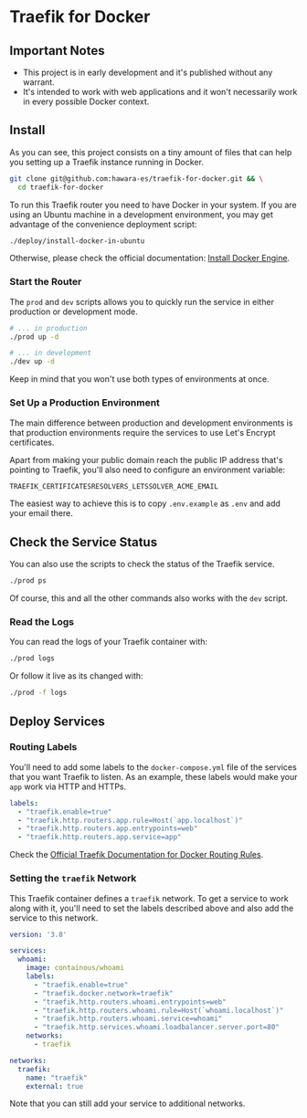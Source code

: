 # Traefik for Docker

## Important Notes

- This project is in early development and it's published without any warrant.
- It's intended to work with web applications and it won't necessarily work in every possible Docker context.

## Install

As you can see, this project consists on a tiny amount of files that can help you setting up a Traefik instance running in Docker.

```bash
git clone git@github.com:hawara-es/traefik-for-docker.git && \
  cd traefik-for-docker
```

To run this Traefik router you need to have Docker in your system. If you are using an Ubuntu machine in a development environment, you may get advantage of the convenience deployment script:

```bash
./deploy/install-docker-in-ubuntu
```

Otherwise, please check the official documentation: [Install Docker Engine](https://docs.docker.com/engine/install/).

### Start the Router

The `prod` and `dev` scripts allows you to quickly run the service in either production or development mode.

```bash
# ... in production
./prod up -d

# ... in development
./dev up -d
```

Keep in mind that you won't use both types of environments at once.

### Set Up a Production Environment

The main difference between production and development environments is that production environments require the services to use Let's Encrypt certificates.

Apart from making your public domain reach the public IP address that's pointing to Traefik, you'll also need to configure an environment variable:

```sh
TRAEFIK_CERTIFICATESRESOLVERS_LETSSOLVER_ACME_EMAIL
```

The easiest way to achieve this is to copy `.env.example` as `.env` and add your email there.

## Check the Service Status

You can also use the scripts to check the status of the Traefik service.

```bash
./prod ps
```

Of course, this and all the other commands also works with the `dev` script.

### Read the Logs

You can read the logs of your Traefik container with:

```bash
./prod logs
```

Or follow it live as its changed with:

```bash
./prod -f logs
```

## Deploy Services

### Routing Labels

You'll need to add some labels to the `docker-compose.yml` file of the services that you want Traefik to listen. As an example, these labels would make your `app` work via HTTP and HTTPs.

```yml
labels:
  - "traefik.enable=true"
  - "traefik.http.routers.app.rule=Host(`app.localhost`)"
  - "traefik.http.routers.app.entrypoints=web"
  - "traefik.http.routers.app.service=app"
```

Check the [Official Traefik Documentation for Docker Routing Rules](https://doc.traefik.io/traefik/routing/providers/docker/#routers).

### Setting the `traefik` Network

This Traefik container defines a `traefik` network. To get a service to work along with it, you'll need to set the labels described above and also add the service to this network.

```yml
version: '3.8'

services:
  whoami:
    image: containous/whoami
    labels:
      - "traefik.enable=true"
      - "traefik.docker.network=traefik"
      - "traefik.http.routers.whoami.entrypoints=web"
      - "traefik.http.routers.whoami.rule=Host(`whoami.localhost`)"
      - "traefik.http.routers.whoami.service=whoami"
      - "traefik.http.services.whoami.loadbalancer.server.port=80"
    networks:
      - traefik

networks:
  traefik:
    name: "traefik"
    external: true
```

Note that you can still add your service to additional networks.